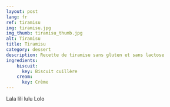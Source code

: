 ```yaml
---
layout: post
lang: fr
ref: tiramisu
img: tiramisu.jpg
img_thumb: tiramisu_thumb.jpg
alt: Tiramisu
title: Tiramisu
category: dessert
description: Recette de tiramisu sans gluten et sans lactose
ingredients:
    biscuit:
      key: Biscuit cuillère
    cream:
      key: Crème
---
```

Lala lili lulu
Lolo

